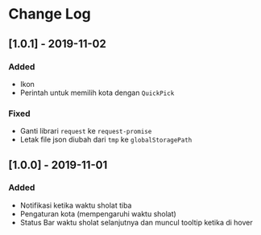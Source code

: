 # Change Log

## [1.0.1] - 2019-11-02
### Added
- Ikon
- Perintah untuk memilih kota dengan `QuickPick`

### Fixed
- Ganti librari `request` ke `request-promise`
- Letak file json diubah dari `tmp` ke `globalStoragePath`

## [1.0.0] - 2019-11-01
### Added
- Notifikasi ketika waktu sholat tiba
- Pengaturan kota (mempengaruhi waktu sholat)
- Status Bar waktu sholat selanjutnya dan muncul tooltip ketika di hover